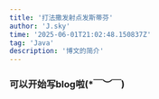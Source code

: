 ```yaml
---
title: '打法撒发射点发斯蒂芬'
author: 'J.sky'
time: '2025-06-01T21:02:48.150837Z'
tag: 'Java'
description: '博文的简介'
---
```



### 可以开始写blog啦(*￣︶￣)
